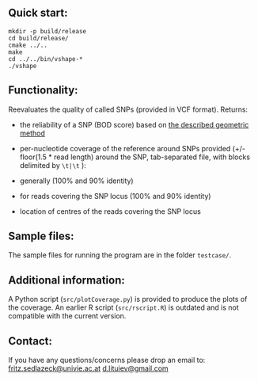 Quick start:
------------

    mkdir -p build/release
    cd build/release/
    cmake ../..
    make
    cd ../../bin/vshape-*
    ./vshape


Functionality:
----------
Reevaluates the quality of called SNPs (provided in VCF format). Returns:

- the reliability of a SNP (BOD score) based on [the described geometric method](http://dx.doi.org/10.1016%2Fj.ygeno.2012.12.001)

- per-nucleotide coverage of the reference around SNPs provided 
(+/- floor(1.5 * read length) around the SNP, tab-separated file, 
with blocks delimited by `\t|\t` ):

 - generally (100% and 90% identity)
 - for reads covering the SNP locus (100% and 90% identity)
 - location of centres of the reads covering the SNP locus


Sample files:
------------
The sample files for running the program are in the folder `testcase/`.


Additional information:
------------
A Python script (`src/plotCoverage.py`) is provided to produce the plots of the coverage.
An earlier R script (`src/rscript.R`) is outdated and is not compatible with the current version.

Contact:
--------
If you have any questions/concerns please drop an email to:
    fritz.sedlazeck@univie.ac.at
    d.lituiev@gmail.com
